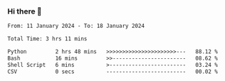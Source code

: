 ### Hi there 👋

<!--
**ututono/ututono** is a ✨ _special_ ✨ repository because its `README.md` (this file) appears on your GitHub profile.

Here are some ideas to get you started:

- 🔭 I’m currently working on ...
- 🌱 I’m currently learning ...
- 👯 I’m looking to collaborate on ...
- 🤔 I’m looking for help with ...
- 💬 Ask me about ...
- 📫 How to reach me: ...
- 😄 Pronouns: ...
- ⚡ Fun fact: ...
-->



<!--START_SECTION:waka-->

```txt
From: 11 January 2024 - To: 18 January 2024

Total Time: 3 hrs 11 mins

Python         2 hrs 48 mins   >>>>>>>>>>>>>>>>>>>>>>---   88.12 %
Bash           16 mins         >>-----------------------   08.62 %
Shell Script   6 mins          >------------------------   03.24 %
CSV            0 secs          -------------------------   00.02 %
```

<!--END_SECTION:waka-->
